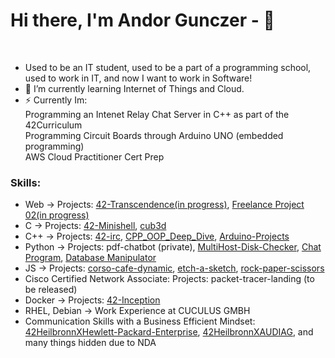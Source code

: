 # Hi there, I'm Andor Gunczer - 👋 

<br>

- Used to be an IT student, used to be a part of a programming school, used to work in IT, and now I want to work in Software!
- 🌱 I’m currently learning Internet of Things and Cloud.
- ⚡ Currently Im:</br>
      Programming an Intenet Relay Chat Server in C++ as part of the 42Curriculum</br>
      Programming Circuit Boards through Arduino UNO (embedded programming) </br>
      AWS Cloud Practitioner Cert Prep
        </br>
<!-- 
### Connect with me:

&nbsp;&nbsp;
[![website](./img/linkedin-light.svg)](https://linkedin.com/in/codeSTACKr#gh-light-mode-only)
[![website](./img/linkedin-dark.svg)](https://linkedin.com/in/codeSTACKr#gh-dark-mode-only)
&nbsp;&nbsp;
[![website](./img/instagram-light.svg)](https://instagram.com/codeSTACKr#gh-light-mode-only)
[![website](./img/instagram-dark.svg)](https://instagram.com/codeSTACKr#gh-dark-mode-only) -->

### Skills:

- Web -> Projects: [42-Transcendence(in progress)](https://github.com/AndorGunczer/42-transcendence), [Freelance Project 02(in progress)](https://michawebsite.netlify.app/)
- C -> Projects: [42-Minishell](https://github.com/AndorGunczer/42-Minishell), [cub3d](https://github.com/AndorGunczer/cub3d)
- C++ ->  Projects: [42-irc](https://github.com/AndorGunczer/42-ft_irc), [CPP_OOP_Deep_Dive](https://github.com/AndorGunczer/CPP_OOP_Deep_Dive), [Arduino-Projects](https://github.com/AndorGunczer/Arduino-Projects)
- Python -> Projects: pdf-chatbot (private), [MultiHost-Disk-Checker](https://github.com/AndorGunczer/MultiHost-Disk-Checker), [Chat Program](https://github.com/AndorGunczer/terminal_chat_app), [Database Manipulator](https://github.com/AndorGunczer/rectangle_database_manipulator)
- JS -> Projects: [corso-cafe-dynamic](https://github.com/AndorGunczer/corso-cafe-dynamic), [etch-a-sketch](https://github.com/AndorGunczer/etch-a-sketch), [rock-paper-scissors](https://github.com/AndorGunczer/rock-paper-scissors)
- Cisco Certified Network Associate: Projects: packet-tracer-landing (to be released)
- Docker -> Projects: [42-Inception](https://github.com/AndorGunczer/42-Inception)
- RHEL, Debian -> Work Experience at CUCULUS GMBH
- Communication Skills with a Business Efficient Mindset: [42HeilbronnXHewlett-Packard-Enterprise](https://www.linkedin.com/feed/update/urn:li:activity:6909927451049525248/), [42HeilbronnXAUDIAG](https://www.audi-mediacenter.com/de/pressemitteilungen/audi-foerdert-die-programmierschulen-42heilbronn-und-42wolfsburg-14428), and many things hidden due to NDA
